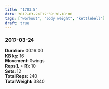 ```yaml
---
title: "1703.5"
date: 2017-03-24T12:38:20-10:00
tags: ["workout", "body weight", "kettlebell"]
draft: true
---
```


### 2017-03-24

**Duration:** 00:16:00  
**KB kg:** 16  
**Movement:** Swings  
**Reps(L + R):** 10  
**Sets:** 12  
**Total Reps:** 240  
**Total Weight:** 3840